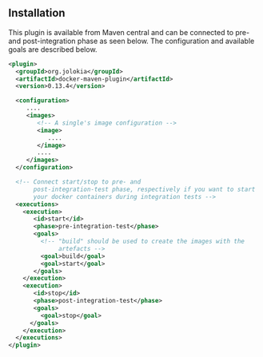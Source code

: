 ## Installation

This plugin is available from Maven central and can be connected to
pre- and post-integration phase as seen below. The configuration and
available goals are described below. 

````xml
<plugin>
  <groupId>org.jolokia</groupId>
  <artifactId>docker-maven-plugin</artifactId>
  <version>0.13.4</version>

  <configuration>
     ....
     <images>
        <!-- A single's image configuration -->
        <image>
           ....
        </image>
        ....
     </images>
  </configuration>

  <!-- Connect start/stop to pre- and
       post-integration-test phase, respectively if you want to start
       your docker containers during integration tests -->
  <executions>
    <execution>
       <id>start</id>
       <phase>pre-integration-test</phase>
       <goals>
         <!-- "build" should be used to create the images with the
              artefacts --> 
         <goal>build</goal>
         <goal>start</goal>
       </goals>
    </execution>
    <execution>
       <id>stop</id>
       <phase>post-integration-test</phase>
       <goals>
         <goal>stop</goal>
      </goals>
    </execution>
  </executions>
</plugin>
````

